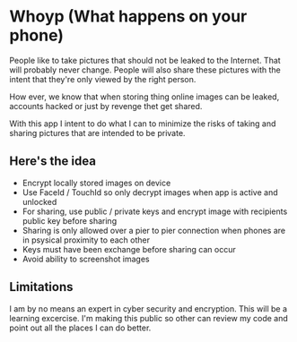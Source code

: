 # Whoyp (What happens on your phone)

People like to take pictures that should not be leaked to the Internet. That will probably never change. People will also share these pictures with the intent that they're only viewed by the right person. 

How ever, we know that when storing thing online images can be leaked, accounts hacked or just by revenge thet get shared. 

With this app I intent to do what I can to minimize the risks of taking and sharing pictures that are intended to be private. 

## Here's the idea

* Encrypt locally stored images on device
* Use FaceId / TouchId so only decrypt images when app is active and unlocked
* For sharing, use public / private keys and encrypt image with recipients public key before sharing
* Sharing is only allowed over a pier to pier connection when phones are in psysical proximity to each other
* Keys must have been exchange before sharing can occur
* Avoid ability to screenshot images

## Limitations
I am by no means an expert in cyber security and encryption. This will be a learning excercise. I'm making this public so other can review my code and point out all the places I can do better. 


